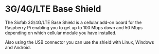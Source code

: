 <!--
---
name: 3G/4G/LTE Base Shield
class: board
type: com
formfactor: Custom
manufacturer: Sixfab
description: Connect from anywhere to the internet on a Raspberry Pi
url: http://sixfab.com/product/3g-4glte-base-shield/
buy: http://sixfab.com/product/3g-4glte-base-shield/
image: 'sixfab-cellular-shield.png'
pincount: 40
eeprom: no
power:
  '2':
ground:
  '6':
  '9':
  '14':
  '20':
  '25':
  '30':
  '34':
  '39':
pin:
  '8':
    mode: uart
  '10':
    mode: uart
  '16':
    name: Disable
  '18':
    name: Perst
-->
# 3G/4G/LTE Base Shield

The Sixfab 3G/4G/LTE Base Shield is a cellular add-on board for the Raspberry Pi enabling you to get up to 100 Mbps down and 50 Mbps depending on which cellular module you have installed.

Also using the USB connector you can use the shield with Linux, Windows and Android.
